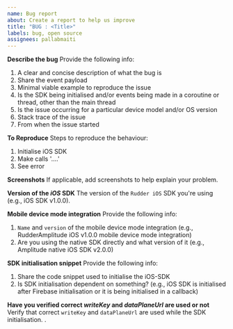 ```yaml
---
name: Bug report
about: Create a report to help us improve
title: "BUG : <Title>"
labels: bug, open source
assignees: pallabmaiti
---
```


**Describe the bug**
Provide the following info:

1. A clear and concise description of what the bug is
2. Share the event payload
3. Minimal viable example to reproduce the issue
4. Is the SDK being initialised and/or events being made in a coroutine or thread, other than the main thread
5. Is the issue occurring for a particular device model and/or OS version
6. Stack trace of the issue
7. From when the issue started

**To Reproduce**
Steps to reproduce the behaviour:

1. Initialise iOS SDK
2. Make calls '....'
3. See error

**Screenshots**
If applicable, add screenshots to help explain your problem.

**Version of the _iOS_ SDK**
The version of the `Rudder iOS` SDK you're using (e.g., iOS SDK v1.0.0).

**Mobile device mode integration**
Provide the following info:

1. `Name` and `version` of the mobile device mode integration (e.g., RudderAmplitude iOS v1.0.0 mobile device mode integration)
2. Are you using the native SDK directly and what version of it (e.g., Amplitude native iOS SDK v2.0.0)

**SDK initialisation snippet**
Provide the following info:

1. Share the code snippet used to initialise the iOS-SDK
2. Is SDK initialisation dependent on something? (e.g., iOS SDK is initialised after Firebase initialisation or it is being initialised in a callback)

**Have you verified correct _writeKey_ and _dataPlaneUrl_ are used or not**
Verify that correct `writeKey` and `dataPlaneUrl` are used while the SDK initialisation. .
